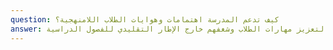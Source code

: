 ```yaml
---
question: كيف تدعم المدرسة اهتمامات وهوايات الطلاب اللامنهجية؟
answer: نحن ملتزمون بتوفير تجربة تعليمية شاملة ومتكاملة. بالإضافة إلى المنهج الدراسي، نقدم مجموعة متنوعة من الأنشطة اللامنهجية والنوادي التي تلبي مجموعة واسعة من الاهتمامات، تتراوح بين الفنون والرياضة إلى العلوم والتكنولوجيا. هذه الأنشطة مصممة لتعزيز مهارات الطلاب وشغفهم خارج الإطار التقليدي للفصول الدراسية.
---
```

